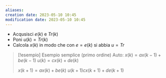 ```yaml
---
aliases: 
creation date: 2023-05-10 10:45
modification date: 2023-05-10 10:45
---
```


- Acqusisci $e(k)$ e $Tr(k)$
- Poni $u(k) = Tr(k)$
- Calcola $x(k)$ in modo che con $e = e(k)$ si abbia $u=Tr$

>[!esempio] Esempio semplice (primo ordine)
>Auto:
> $x(k) = ax(k - 1) + be(k - 1)$
>$u(k) = cx(k) + de(k)$
>
>$x(k+1) = ax(k) + be(k)$
>$u(k+1) cx(k+1) + de(k+1)$



